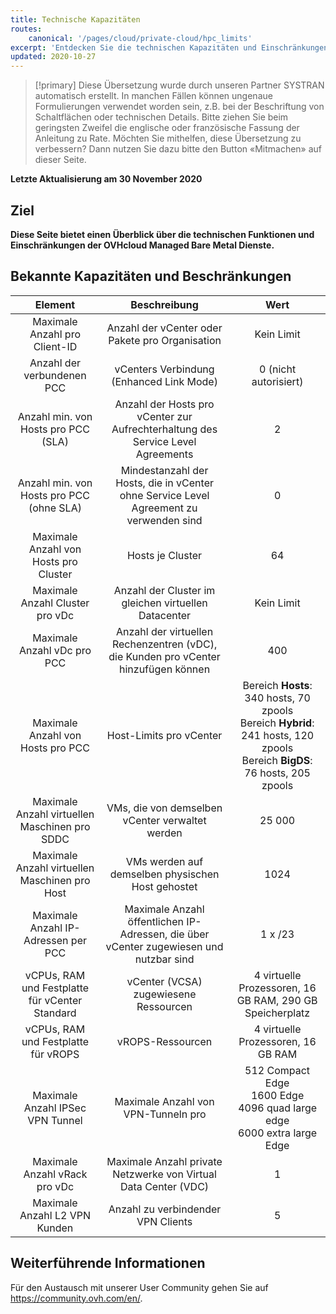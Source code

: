 ```yaml
---
title: Technische Kapazitäten
routes:
    canonical: '/pages/cloud/private-cloud/hpc_limits'
excerpt: 'Entdecken Sie die technischen Kapazitäten und Einschränkungen der Managed Bare Metal Lösungen von OVHcloud'
updated: 2020-10-27
---
```


> [!primary]
> Diese Übersetzung wurde durch unseren Partner SYSTRAN automatisch erstellt. In manchen Fällen können ungenaue Formulierungen verwendet worden sein, z.B. bei der Beschriftung von Schaltflächen oder technischen Details. Bitte ziehen Sie beim geringsten Zweifel die englische oder französische Fassung der Anleitung zu Rate. Möchten Sie mithelfen, diese Übersetzung zu verbessern? Dann nutzen Sie dazu bitte den Button «Mitmachen» auf dieser Seite.
>

**Letzte Aktualisierung am 30 November 2020**

## Ziel

**Diese Seite bietet einen Überblick über die technischen Funktionen und Einschränkungen der OVHcloud Managed Bare Metal Dienste.**

## Bekannte Kapazitäten und Beschränkungen

| Element | Beschreibung | Wert |
|:-----:|:-----:|:----------:|
| Maximale Anzahl pro Client-ID | Anzahl der vCenter oder Pakete pro Organisation | Kein Limit |
| Anzahl der verbundenen PCC | vCenters Verbindung (Enhanced Link Mode) | 0 (nicht autorisiert) |
| Anzahl min. von Hosts pro PCC (SLA) | Anzahl der Hosts pro vCenter zur Aufrechterhaltung des Service Level Agreements | 2 |
| Anzahl min. von Hosts pro PCC (ohne SLA) | Mindestanzahl der Hosts, die in vCenter ohne Service Level Agreement zu verwenden sind | 0 |
| Maximale Anzahl von Hosts pro Cluster | Hosts je Cluster | 64 |
| Maximale Anzahl Cluster pro vDc | Anzahl der Cluster im gleichen virtuellen Datacenter | Kein Limit |
| Maximale Anzahl vDc pro PCC | Anzahl der virtuellen Rechenzentren (vDC), die Kunden pro vCenter hinzufügen können | 400 |
| Maximale Anzahl von Hosts pro PCC | Host-Limits pro vCenter | Bereich **Hosts**: 340 hosts, 70 zpools<br>Bereich **Hybrid**: 241 hosts, 120 zpools<br>Bereich **BigDS**: 76 hosts, 205 zpools |
| Maximale Anzahl virtuellen Maschinen pro SDDC | VMs, die von demselben vCenter verwaltet werden | 25 000 |
| Maximale Anzahl virtuellen Maschinen pro Host | VMs werden auf demselben physischen Host gehostet | 1024 |
| Maximale Anzahl IP-Adressen per PCC | Maximale Anzahl öffentlichen IP-Adressen, die über vCenter zugewiesen und nutzbar sind | 1 x /23 |
| vCPUs, RAM und Festplatte für vCenter Standard | vCenter (VCSA) zugewiesene Ressourcen | 4 virtuelle Prozessoren, 16 GB RAM, 290 GB Speicherplatz |
| vCPUs, RAM und Festplatte für vROPS | vROPS-Ressourcen | 4 virtuelle Prozessoren, 16 GB RAM |
| Maximale Anzahl IPSec VPN Tunnel | Maximale Anzahl von VPN-Tunneln pro | 512 Compact Edge<br>1600 Edge<br>4096 quad large edge<br>6000 extra large Edge |
| Maximale Anzahl vRack pro vDc | Maximale Anzahl private Netzwerke von Virtual Data Center (VDC) | 1 |
| Maximale Anzahl L2 VPN Kunden | Anzahl zu verbindender VPN Clients | 5 |

## Weiterführende Informationen

Für den Austausch mit unserer User Community gehen Sie auf <https://community.ovh.com/en/>.
